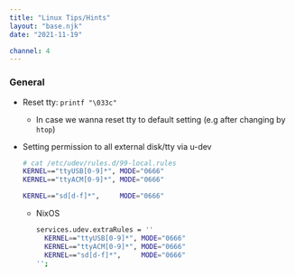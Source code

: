 ```yaml
---
title: "Linux Tips/Hints"
layout: "base.njk"
date: "2021-11-19"

channel: 4
---
```


### General

* Reset tty: `printf "\033c"`
  * In case we wanna reset tty to default setting (e.g after changing by `htop`)  

* Setting permission to all external disk/tty via u-dev
    ```bash
    # cat /etc/udev/rules.d/99-local.rules
    KERNEL=="ttyUSB[0-9]*", MODE="0666"
    KERNEL=="ttyACM[0-9]*", MODE="0666"

    KERNEL=="sd[d-f]*",     MODE="0666"
    ```
    * NixOS
        ```bash
        services.udev.extraRules = ''
          KERNEL=="ttyUSB[0-9]*", MODE="0666"
          KERNEL=="ttyACM[0-9]*", MODE="0666"
          KERNEL=="sd[d-f]*",     MODE="0666"
        '';
        ```